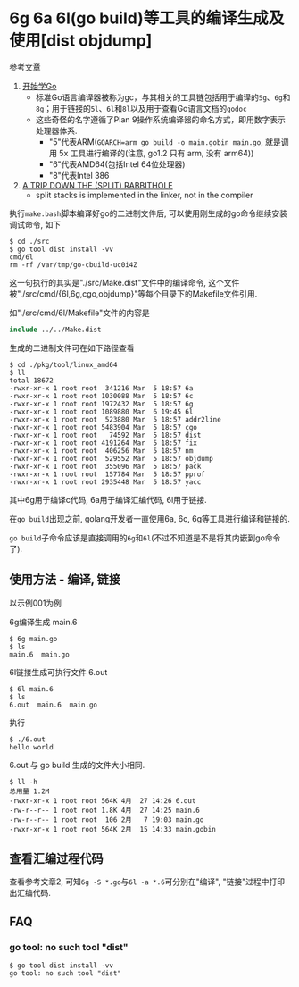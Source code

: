 # 6g 6a 6l(go build)等工具的编译生成及使用[dist objdump]

参考文章

1. [开始学Go](https://tonybai.com/2012/08/14/getting-going-with-go/)
    - 标准Go语言编译器被称为gc，与其相关的工具链包括用于编译的`5g`、`6g`和`8g`；用于链接的`5l`、`6l`和`8l`以及用于查看Go语言文档的`godoc`
    - 这些奇怪的名字遵循了Plan 9操作系统编译器的命名方式，即用数字表示处理器体系.
        - "5"代表ARM(`GOARCH=arm go build -o main.gobin main.go`, 就是调用 5x 工具进行编译的(注意, go1.2 只有 arm, 没有 arm64))
        - "6"代表AMD64(包括Intel 64位处理器)
        - "8"代表Intel 386
2. [A TRIP DOWN THE (SPLIT) RABBITHOLE](http://blog.nella.org/?p=849)
    - split stacks is implemented in the linker, not in the compiler

执行`make.bash`脚本编译好go的二进制文件后, 可以使用刚生成的go命令继续安装调试命令, 如下

```console
$ cd ./src
$ go tool dist install -vv
cmd/6l
rm -rf /var/tmp/go-cbuild-uc0i4Z
```

这一句执行的其实是"./src/Make.dist"文件中的编译命令, 这个文件被"./src/cmd/{6l,6g,cgo,objdump}"等每个目录下的Makefile文件引用.

如"./src/cmd/6l/Makefile"文件的内容是

```makefile
include ../../Make.dist
```

生成的二进制文件可在如下路径查看

```console
$ cd ./pkg/tool/linux_amd64
$ ll
total 18672
-rwxr-xr-x 1 root root  341216 Mar  5 18:57 6a
-rwxr-xr-x 1 root root 1030088 Mar  5 18:57 6c
-rwxr-xr-x 1 root root 1972432 Mar  5 18:57 6g
-rwxr-xr-x 1 root root 1089880 Mar  6 19:45 6l
-rwxr-xr-x 1 root root  523880 Mar  5 18:57 addr2line
-rwxr-xr-x 1 root root 5483904 Mar  5 18:57 cgo
-rwxr-xr-x 1 root root   74592 Mar  5 18:57 dist
-rwxr-xr-x 1 root root 4191264 Mar  5 18:57 fix
-rwxr-xr-x 1 root root  406256 Mar  5 18:57 nm
-rwxr-xr-x 1 root root  529552 Mar  5 18:57 objdump
-rwxr-xr-x 1 root root  355096 Mar  5 18:57 pack
-rwxr-xr-x 1 root root  157784 Mar  5 18:57 pprof
-rwxr-xr-x 1 root root 2935448 Mar  5 18:57 yacc
```

其中6g用于编译c代码, 6a用于编译汇编代码, 6l用于链接.

在`go build`出现之前, golang开发者一直使用6a, 6c, 6g等工具进行编译和链接的.

`go build`子命令应该是直接调用的`6g`和`6l`(不过不知道是不是将其内嵌到go命令了).

## 使用方法 - 编译, 链接

以示例001为例

6g编译生成 main.6

```console
$ 6g main.go
$ ls
main.6  main.go
```

6l链接生成可执行文件 6.out

```console
$ 6l main.6
$ ls
6.out  main.6  main.go
```

执行

```console
$ ./6.out
hello world
```

6.out 与 go build 生成的文件大小相同.

```console
$ ll -h
总用量 1.2M
-rwxr-xr-x 1 root root 564K 4月  27 14:26 6.out
-rw-r--r-- 1 root root 1.8K 4月  27 14:25 main.6
-rw-r--r-- 1 root root  106 2月   7 19:03 main.go
-rwxr-xr-x 1 root root 564K 2月  15 14:33 main.gobin
```

## 查看汇编过程代码

查看参考文章2, 可知`6g -S *.go`与`6l -a *.6`可分别在"编译", "链接"过程中打印出汇编代码.

## FAQ

### go tool: no such tool "dist"

```console
$ go tool dist install -vv
go tool: no such tool "dist"
```
